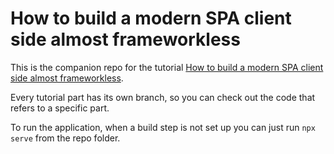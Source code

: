 # How to build a modern SPA client side almost frameworkless

This is the companion repo for the tutorial [How to build a modern SPA client side almost frameworkless](https://fbedussi.github.io/blog/recipes/How-to-build-a-modern-SPA-client-side-almost-frameworkless---Introduction).

Every tutorial part has its own branch, so you can check out the code that refers to a specific part. 

To run the application, when a build step is not set up you can just run `npx serve` from the repo folder. 
